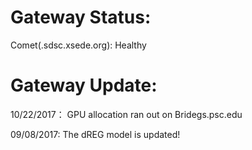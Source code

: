 **Gateway Status:**
===============
Comet(.sdsc.xsede.org): Healthy


**Gateway Update:**
===============
10/22/2017： GPU allocation ran out on Bridegs.psc.edu

09/08/2017: The dREG model is updated!
